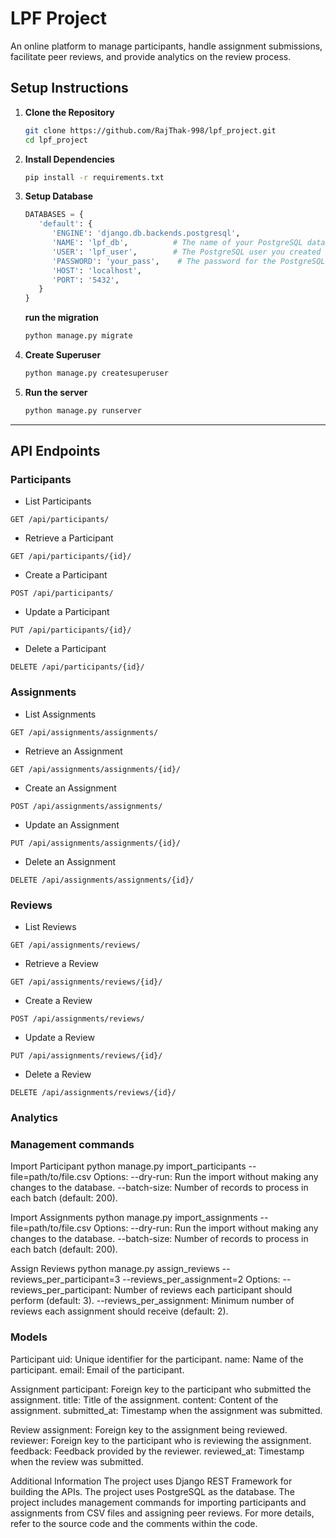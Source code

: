 # LPF Project

An online platform to manage participants, handle assignment submissions, facilitate peer reviews, and provide analytics on the review process.

## Setup Instructions

1. **Clone the Repository**

   ```bash
   git clone https://github.com/RajThak-998/lpf_project.git
   cd lpf_project


2. **Install Dependencies**
   ```bash
   pip install -r requirements.txt
   

3. **Setup Database**
   ```python
   DATABASES = {
      'default': {
         'ENGINE': 'django.db.backends.postgresql',
         'NAME': 'lpf_db',          # The name of your PostgreSQL database
         'USER': 'lpf_user',        # The PostgreSQL user you created
         'PASSWORD': 'your_pass',    # The password for the PostgreSQL user
         'HOST': 'localhost',
         'PORT': '5432',
      }
   }
   ```
      **run the migration**
      ```bash 
      python manage.py migrate
      ```

4. **Create Superuser**
   ```bash
   python manage.py createsuperuser

5. **Run the server**
   ```bash
   python manage.py runserver

***

## API Endpoints
   
### Participants

   * List Participants
   ```http
   GET /api/participants/
   ```
   * Retrieve a Participant
   ```http
   GET /api/participants/{id}/
   ```
   * Create a Participant
   ```http
   POST /api/participants/
   ```
   * Update a Participant
   ```http
   PUT /api/participants/{id}/
   ```
   * Delete a Participant
   ```http
   DELETE /api/participants/{id}/
   ```

### Assignments
   
   * List Assignments
   ```http
   GET /api/assignments/assignments/
   ```
   * Retrieve an Assignment
   ```http
   GET /api/assignments/assignments/{id}/
   ```
   * Create an Assignment
   ```http
   POST /api/assignments/assignments/
   ```
   * Update an Assignment
   ```http
   PUT /api/assignments/assignments/{id}/
   ```
   * Delete an Assignment
   ```http
   DELETE /api/assignments/assignments/{id}/
   ```

### Reviews

   * List Reviews
   ```http
   GET /api/assignments/reviews/
   ```
   * Retrieve a Review
   ```http
   GET /api/assignments/reviews/{id}/
   ```
   * Create a Review
   ```http
   POST /api/assignments/reviews/
   ```
   * Update a Review
   ```http
   PUT /api/assignments/reviews/{id}/
   ```
   * Delete a Review
   ```http
   DELETE /api/assignments/reviews/{id}/
   ```

### Analytics


### Management commands 
Import Participant python manage.py import_participants --file=path/to/file.csv
   Options:
      --dry-run: Run the import without making any changes to the database.
      --batch-size: Number of records to process in each batch (default: 200).

Import Assignments python manage.py import_assignments --file=path/to/file.csv
   Options:
      --dry-run: Run the import without making any changes to the database.
      --batch-size: Number of records to process in each batch (default: 200).

Assign Reviews python manage.py assign_reviews --reviews_per_participant=3 --reviews_per_assignment=2
   Options:
      --reviews_per_participant: Number of reviews each participant should perform (default: 3).
      --reviews_per_assignment: Minimum number of reviews each assignment should receive (default: 2).

### Models

Participant
uid: Unique identifier for the participant.
name: Name of the participant.
email: Email of the participant.

Assignment
participant: Foreign key to the participant who submitted the assignment.
title: Title of the assignment.
content: Content of the assignment.
submitted_at: Timestamp when the assignment was submitted.

Review
assignment: Foreign key to the assignment being reviewed.
reviewer: Foreign key to the participant who is reviewing the assignment.
feedback: Feedback provided by the reviewer.
reviewed_at: Timestamp when the review was submitted.

Additional Information
The project uses Django REST Framework for building the APIs.
The project uses PostgreSQL as the database.
The project includes management commands for importing participants and assignments from CSV files and assigning peer reviews.
For more details, refer to the source code and the comments within the code.

